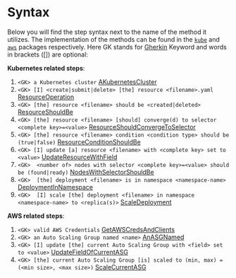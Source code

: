 # Syntax
Below you will find the step syntax next to the name of the method it utilizes. The implementation of the methods can be found in the [`kube`](https://godoc.org/github.com/keikoproj/kubedog/pkg/kubernetes) and [`aws`](https://godoc.org/github.com/keikoproj/kubedog/pkg/aws) packages respectively. Here GK stands for [Gherkin](https://cucumber.io/docs/gherkin/reference/#keywords) Keyword and words in brackets ([]) are optional:

**Kubernetes related steps**:
1. 	`<GK> a Kubernetes cluster` [AKubernetesCluster](https://godoc.org/github.com/keikoproj/kubedog/pkg/kubernetes#Client.AKubernetesCluster)
2.	`<GK> [I] <create|submit|delete> [the] resource <filename>.yaml` [ResourceOperation](https://godoc.org/github.com/keikoproj/kubedog/pkg/kubernetes#Client.ResourceOperation)
3.	`<GK> [the] resource <filename> should be <created|deleted>` [ResourceShouldBe](https://godoc.org/github.com/keikoproj/kubedog/pkg/kubernetes#Client.ResourceShouldBe)
4.	`<GK> [the] resource <filename> [should] converge(d) to selector <complete key>=<value>` [ResourceShouldConvergeToSelector](https://godoc.org/github.com/keikoproj/kubedog/pkg/kubernetes#Client.ResourceShouldConvergeToSelector)
5.	`<GK> [the] resource <filename> condition <condition type> should be (true|false)` [ResourceConditionShouldBe](https://godoc.org/github.com/keikoproj/kubedog/pkg/kubernetes#Client.ResourceConditionShouldBe)
6.	`<GK> [I] update [a] resource <filename> with <complete key> set to <value>` [UpdateResourceWithField](https://godoc.org/github.com/keikoproj/kubedog/pkg/kubernetes#Client.UpdateResourceWithField)
7.	`<GK>  <number of> nodes with selector <complete key>=<value> should be (found|ready)` [NodesWithSelectorShouldBe](https://godoc.org/github.com/keikoproj/kubedog/pkg/kubernetes#Client.NodesWithSelectorShouldBe)
8. `<GK>  [the] deployment <filename> is in namespace <namespace-name>` [DeploymentInNamespace](https://pkg.go.dev/github.com/keikoproj/kubedog/pkg/kubernetes#Client.DeploymentInNamespace)
9. `<GK>  [I] scale [the] deployment <filename> in namespace <namespace-name> to <replica(s)>` [ScaleDeployment](https://pkg.go.dev/github.com/keikoproj/kubedog/pkg/kubernetes#Client.ScaleDeployment)

**AWS related steps**:
1.	`<GK> valid AWS Credentials` [GetAWSCredsAndClients](https://godoc.org/github.com/keikoproj/kubedog/pkg/aws#Client.GetAWSCredsAndClients)
2.	`<GK> an Auto Scaling Group named <name>` [AnASGNamed](https://godoc.org/github.com/keikoproj/kubedog/pkg/aws#Client.AnASGNamed)
3.	`<GK> [I] update [the] current Auto Scaling Group with <field> set to <value>` [UpdateFieldOfCurrentASG](https://godoc.org/github.com/keikoproj/kubedog/pkg/aws#Client.UpdateFieldOfCurrentASG)
4.	`<GK> [the] current Auto Scaling Group [is] scaled to (min, max) = (<min size>, <max size>)` [ScaleCurrentASG](https://godoc.org/github.com/keikoproj/kubedog/pkg/aws#Client.ScaleCurrentASG)